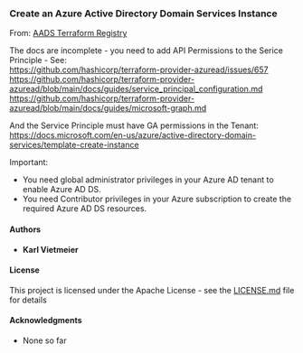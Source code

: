 ### Create an Azure Active Directory Domain Services Instance

From: [AADS Terraform Registry](https://registry.terraform.io/providers/hashicorp/azurerm/latest/docs/resources/active_directory_domain_service)

The docs are incomplete - you need to add API Permissions to the Serice Principle - See:  
<https://github.com/hashicorp/terraform-provider-azuread/issues/657>  
<https://github.com/hashicorp/terraform-provider-azuread/blob/main/docs/guides/service_principal_configuration.md>  
<https://github.com/hashicorp/terraform-provider-azuread/blob/main/docs/guides/microsoft-graph.md>  

And the Service Principle must have GA permissions in the Tenant:  
<https://docs.microsoft.com/en-us/azure/active-directory-domain-services/template-create-instance>

Important:

- You need global administrator privileges in your Azure AD tenant to enable Azure AD DS.
- You need Contributor privileges in your Azure subscription to create the required Azure AD DS resources.

#### Authors

- **Karl Vietmeier**

#### License

This project is licensed under the Apache License - see the [LICENSE.md](../../LICENSE.md) file for details

#### Acknowledgments

- None so far
